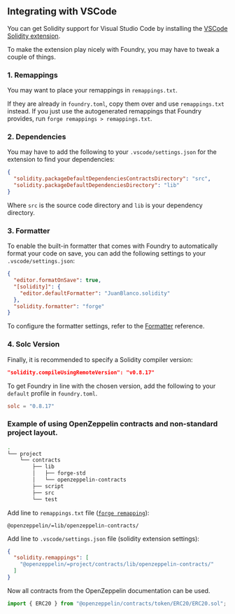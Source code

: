 ## Integrating with VSCode

You can get Solidity support for Visual Studio Code by installing the [VSCode Solidity extension](https://github.com/juanfranblanco/vscode-solidity).

To make the extension play nicely with Foundry, you may have to tweak a couple of things.

### 1. Remappings

You may want to place your remappings in `remappings.txt`.

If they are already in `foundry.toml`, copy them over and use `remappings.txt` instead. If you just use the autogenerated remappings that Foundry provides, run `forge remappings > remappings.txt`.

### 2. Dependencies

You may have to add the following to your `.vscode/settings.json` for the extension to find your dependencies:

```json
{
  "solidity.packageDefaultDependenciesContractsDirectory": "src",
  "solidity.packageDefaultDependenciesDirectory": "lib"
}
```

Where `src` is the source code directory and `lib` is your dependency directory.

### 3. Formatter

To enable the built-in formatter that comes with Foundry to automatically format your code on save, you can add the following settings to your `.vscode/settings.json`:

```json
{
  "editor.formatOnSave": true,
  "[solidity]": {
    "editor.defaultFormatter": "JuanBlanco.solidity"
  },
  "solidity.formatter": "forge"
}
```

To configure the formatter settings, refer to the [Formatter](#TODO) reference.

### 4. Solc Version

Finally, it is recommended to specify a Solidity compiler version:

```json
"solidity.compileUsingRemoteVersion": "v0.8.17"
```

To get Foundry in line with the chosen version, add the following to your `default` profile in `foundry.toml`.

```toml
solc = "0.8.17"
```

### Example of using OpenZeppelin contracts and non-standard project layout.

```bash
.
└── project
    └── contracts
        ├── lib
        │   ├── forge-std
        │   └── openzeppelin-contracts
        ├── script
        ├── src
        └── test
```

Add line to `remappings.txt` file ([`forge remapping`](../projects/dependencies.md#remapping-dependencies)):

```solidity
@openzeppelin/=lib/openzeppelin-contracts/
```

Add line to `.vscode/settings.json` file (solidity extension settings):

```json
{
  "solidity.remappings": [
    "@openzeppelin/=project/contracts/lib/openzeppelin-contracts/"
  ]
}
```

Now all contracts from the OpenZeppelin documentation can be used.

```javascript
import { ERC20 } from "@openzeppelin/contracts/token/ERC20/ERC20.sol";
```
